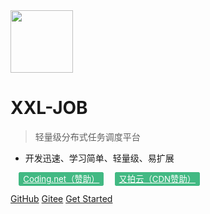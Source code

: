 <img src="https://raw.githubusercontent.com/xuxueli/xxl-job/master/doc/images/xxl-logo.png" width="100" >

# XXL-JOB

> 轻量级分布式任务调度平台

- 开发迅速、学习简单、轻量级、易扩展

<a href="https://coding.net/?utm_source=xuxueli&utm_content=xxl-job-document" target="_blank" style="font-size: 0.95em;color: #fff;background-color: var(--theme-color,#42b983);border: 1px solid #42b983;border-radius: 3px;padding: 2px 6px;margin-left: 1em;" >Coding.net（赞助）</a>
<a href="javascript:;" target="_blank" style="font-size: 0.95em;color: #fff;background-color: var(--theme-color,#42b983);border: 1px solid #42b983;border-radius: 3px;padding: 2px 6px;margin-left: 1em;" >又拍云（CDN赞助）</a>

[GitHub](https://github.com/xuxueli/xxl-job/)
[Gitee](http://gitee.com/xuxueli0323/xxl-job)
[Get Started](#《分布式任务调度平台XXL-JOB》)